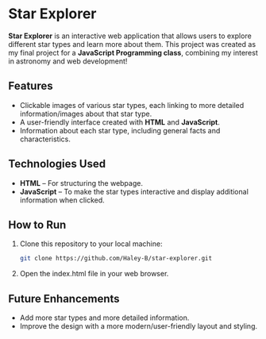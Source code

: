 # Star Explorer

**Star Explorer** is an interactive web application that allows users to explore different star types and learn more about them. This project was created as my final project for a **JavaScript Programming class**, combining my interest in astronomy and web development!

## Features

- Clickable images of various star types, each linking to more detailed information/images about that star type.
- A user-friendly interface created with **HTML** and **JavaScript**.
- Information about each star type, including general facts and characteristics.

## Technologies Used

- **HTML** – For structuring the webpage.
- **JavaScript** – To make the star types interactive and display additional information when clicked.

## How to Run

1. Clone this repository to your local machine:
   ```bash
   git clone https://github.com/Haley-B/star-explorer.git
2. Open the index.html file in your web browser.

## Future Enhancements

- Add more star types and more detailed information.
- Improve the design with a more modern/user-friendly layout and styling.
